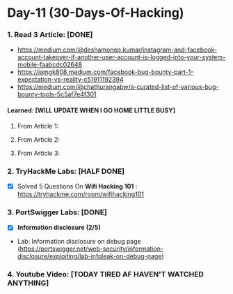 # Day-11 (30-Days-Of-Hacking)

### 1. Read 3 Article: [DONE]

- https://medium.com/@deshamonep.kumar/instagram-and-facebook-account-takeover-if-another-user-account-is-logged-into-your-system-mobile-faabcdc02648
- https://iamgk808.medium.com/facebook-bug-bounty-part-1-expectation-vs-reality-c51911192394
- https://medium.com/@chathurangabw/a-curated-list-of-various-bug-bounty-tools-5c5af7e4f301

#### Learned: [WILL UPDATE WHEN I GO HOME LITTLE BUSY]

1. From Article 1:
      

2. From Article 2:
   

3. From Article 3:
    

### 2. TryHackMe Labs: [HALF DONE]

 - [X] Solved 5 Questions On **Wifi Hacking 101** : https://tryhackme.com/room/wifihacking101

### 3. PortSwigger Labs: [DONE]

 - [X] **Information disclosure (2/5)**
 -  Lab: Information disclosure on debug page    (https://portswigger.net/web-security/information-disclosure/exploiting/lab-infoleak-on-debug-page)

### 4. Youtube Video: [TODAY TIRED AF HAVEN'T WATCHED ANYTHING]
